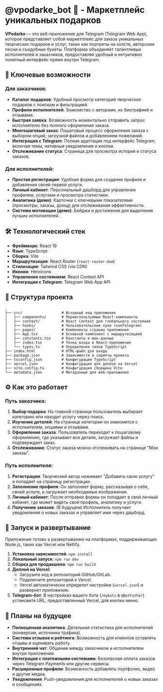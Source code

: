 # @vpodarke_bot 🎁 - Маркетплейс уникальных подарков

**VPodarke** — это веб-приложение для Telegram (Telegram Web App), которое представляет собой маркетплейс для заказа уникальных творческих подарков и услуг, таких как портреты на холсте, авторские песни и съедобные букеты. Платформа объединяет талантливых исполнителей и заказчиков, предоставляя удобный и интуитивно понятный интерфейс прямо внутри Telegram.

## 🚀 Ключевые возможности

### Для заказчиков:
-   **Каталог подарков**: Удобный просмотр категорий творческих подарков с поиском и фильтрацией.
-   **Профили исполнителей**: Знакомство с авторами, их биографией и отзывами.
-   **Быстрая заявка**: Возможность моментально отправить запрос исполнителю без полного оформления заказа.
-   **Многошаговый заказ**: Пошаговый процесс оформления заказа с выбором опций, загрузкой файлов и добавлением пожеланий.
-   **Интеграция с Telegram**: Полная адаптация под интерфейс Telegram, включая темы, нативные уведомления и кнопки.
-   **Отслеживание статуса**: Страница для просмотра истории и статуса заказов.

### Для исполнителей:
-   **Простая регистрация**: Удобная форма для создания профиля и добавления своей первой услуги.
-   **Личный кабинет**: Персональный дашборд для управления профилем, услугами и просмотра статистики.
-   **Аналитика (демо)**: Карточки с ключевыми показателями (просмотры, заказы, доход) для отслеживания эффективности.
-   **Система мотивации (демо)**: Бейджи и достижения для выделения лучших исполнителей.

## 🛠️ Технологический стек

-   **Фреймворк**: React 19
-   **Язык**: TypeScript
-   **Сборка**: Vite
-   **Маршрутизация**: React Router (`react-router-dom`)
-   **Стилизация**: Tailwind CSS (via CDN)
-   **Иконки**: Heroicons
-   **Управление состоянием**: React Context API
-   **Интеграция с Telegram**: Telegram Web App API

## 📂 Структура проекта

```
.
├── src/                  # Исходный код приложения
│   ├── components/       # Переиспользуемые React-компоненты
│   ├── context/          # React Context для глобального состояния
│   ├── hooks/            # Пользовательские хуки (useTelegram)
│   ├── pages/            # Компоненты страниц приложения
│   ├── App.tsx           # Основной компонент с маршрутизацией
│   ├── constants.tsx     # Константы и мок-данные
│   ├── index.tsx         # Точка входа в React-приложение
│   └── types.ts          # Определения типов TypeScript
├── index.html            # HTML-файл для входа
├── package.json          # Зависимости и скрипты проекта
├── tsconfig.json         # Конфигурация TypeScript
├── vercel.json           # Конфигурация для деплоя на Vercel
├── vite.config.ts        # Конфигурация сборщика Vite
└── metadata.json         # Метаданные для веб-приложения
```

## ⚙️ Как это работает

### Путь заказчика:
1.  **Выбор подарка**: На главной странице пользователь выбирает категорию или находит услугу через поиск.
2.  **Изучение деталей**: На странице категории он знакомится с исполнителем, опциями и отзывами.
3.  **Оформление заказа**: Пользователь переходит к пошаговому оформлению, где указывает все детали, загружает файлы и подтверждает заказ.
4.  **Отслеживание**: Статус заказа можно отслеживать на странице "Мои заказы".

### Путь исполнителя:
1.  **Регистрация**: Творческий автор нажимает "Добавить свою услугу" и попадает на страницу регистрации.
2.  **Заполнение профиля**: Он заполняет форму, рассказывая о себе, своей услуге, и загружает необходимые изображения.
3.  **Личный кабинет**: После отправки формы он попадает в свой личный кабинет, где может видеть свой профиль, аналитику и услуги.
4.  **Получение заказов**: (В будущем) Исполнитель получает уведомления о новых заказах и управляет ими через дашборд.

## 🚀 Запуск и развертывание

Приложение готово к развертыванию на платформах, поддерживающих Node.js, таких как Vercel или Netlify.

1.  **Установка зависимостей**: `npm install`
2.  **Локальный запуск**: `npm run dev`
3.  **Сборка для продакшена**: `npm run build`
4.  **Деплой на Vercel**:
    -   Загрузите код в репозиторий GitHub/GitLab.
    -   Подключите репозиторий к Vercel.
    -   Vercel автоматически определит настройки (`vercel.json`) и развернет приложение.
5.  **Telegram-бот**: В настройках вашего бота (`/mybots` в `@BotFather`) установите URL, предоставленный Vercel, для кнопки меню.

## 🔮 Планы на будущее

-   **Полноценная аналитика**: Детальная статистика для исполнителей (конверсии, источники трафика).
-   **Система отзывов и рейтинга**: Возможность для клиентов оставлять отзывы и оценивать работу.
-   **Внутренний чат**: Общение между заказчиком и исполнителем внутри приложения.
-   **Интеграция с платежными системами**: Безопасная оплата заказов через Telegram Payments или другие сервисы.
-   **Расширенные профили**: Возможность добавлять портфолио, видео и другие медиа.
-   **Уведомления**: Push-уведомления для исполнителей о новых заказах и сообщениях.